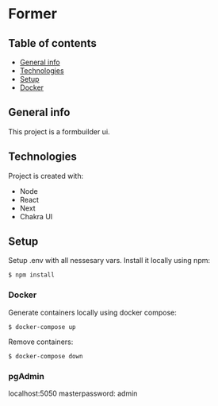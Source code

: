 # Former

## Table of contents
* [General info](#general-info)
* [Technologies](#technologies)
* [Setup](#setup)
* [Docker](#docker)

## General info
This project is a formbuilder ui.
	
## Technologies
Project is created with:
* Node
* React
* Next
* Chakra UI
	
## Setup
Setup .env with all nessesary vars.
Install it locally using npm:

```
$ npm install
```

### Docker
Generate containers locally using docker compose:

```
$ docker-compose up
```

Remove containers:

```
$ docker-compose down
```

### pgAdmin
localhost:5050
masterpassword: admin